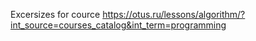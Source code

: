 
Excersizes for cource https://otus.ru/lessons/algorithm/?int_source=courses_catalog&int_term=programming
